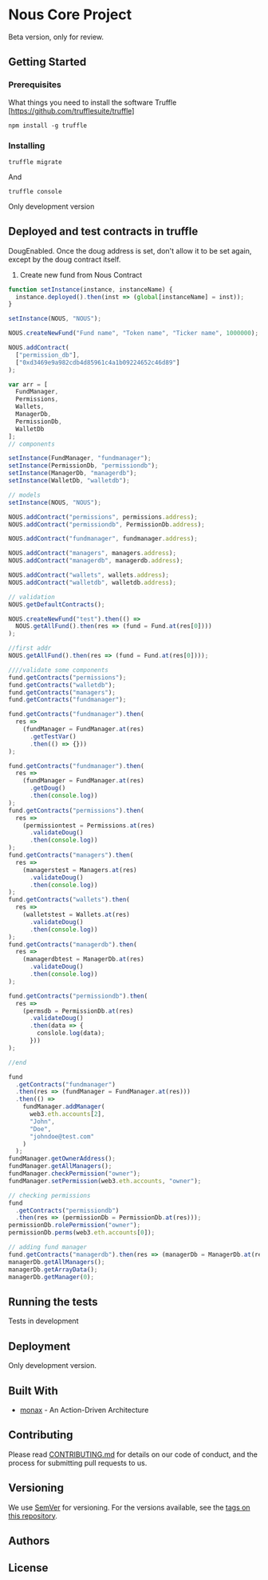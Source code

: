# Nous Core Project

Beta version, only for review.

## Getting Started

### Prerequisites

What things you need to install the software
Truffle [https://github.com/trufflesuite/truffle]

```
npm install -g truffle
```

### Installing

```
truffle migrate
```

And

```
truffle console
```

Only development version

## Deployed and test contracts in truffle

DougEnabled. Once the doug address is set, don't allow it to be set again, except by the
doug contract itself.

1.  Create new fund from Nous Contract

```javascript
function setInstance(instance, instanceName) {
  instance.deployed().then(inst => (global[instanceName] = inst));
}

setInstance(NOUS, "NOUS");

NOUS.createNewFund("Fund name", "Token name", "Ticker name", 1000000);

NOUS.addContract(
  ["permission_db"],
  ["0xd3469e9a982cdb4d85961c4a1b09224652c46d89"]
);

var arr = [
  FundManager,
  Permissions,
  Wallets,
  ManagerDb,
  PermissionDb,
  WalletDb
];
// components

setInstance(FundManager, "fundmanager");
setInstance(PermissionDb, "permissiondb");
setInstance(ManagerDb, "managerdb");
setInstance(WalletDb, "walletdb");

// models
setInstance(NOUS, "NOUS");

NOUS.addContract("permissions", permissions.address);
NOUS.addContract("permissiondb", PermissionDb.address);

NOUS.addContract("fundmanager", fundmanager.address);

NOUS.addContract("managers", managers.address);
NOUS.addContract("managerdb", managerdb.address);

NOUS.addContract("wallets", wallets.address);
NOUS.addContract("walletdb", walletdb.address);

// validation
NOUS.getDefaultContracts();

NOUS.createNewFund("test").then(() =>
  NOUS.getAllFund().then(res => (fund = Fund.at(res[0])))
);

//first addr
NOUS.getAllFund().then(res => (fund = Fund.at(res[0])));

////validate some components
fund.getContracts("permissions");
fund.getContracts("walletdb");
fund.getContracts("managers");
fund.getContracts("fundmanager");

fund.getContracts("fundmanager").then(
  res =>
    (fundManager = FundManager.at(res)
      .getTestVar()
      .then(() => {}))
);

fund.getContracts("fundmanager").then(
  res =>
    (fundManager = FundManager.at(res)
      .getDoug()
      .then(console.log))
);
fund.getContracts("permissions").then(
  res =>
    (permissiontest = Permissions.at(res)
      .validateDoug()
      .then(console.log))
);
fund.getContracts("managers").then(
  res =>
    (managerstest = Managers.at(res)
      .validateDoug()
      .then(console.log))
);
fund.getContracts("wallets").then(
  res =>
    (walletstest = Wallets.at(res)
      .validateDoug()
      .then(console.log))
);
fund.getContracts("managerdb").then(
  res =>
    (managerdbtest = ManagerDb.at(res)
      .validateDoug()
      .then(console.log))
);

fund.getContracts("permissiondb").then(
  res =>
    (permsdb = PermissionDb.at(res)
      .validateDoug()
      .then(data => {
        conslole.log(data);
      }))
);

//end

fund
  .getContracts("fundmanager")
  .then(res => (fundManager = FundManager.at(res)))
  .then(() =>
    fundManager.addManager(
      web3.eth.accounts[2],
      "John",
      "Doe",
      "johndoe@test.com"
    )
  );
fundManager.getOwnerAddress();
fundManager.getAllManagers();
fundManager.checkPermission("owner");
fundManager.setPermission(web3.eth.accounts, "owner");

// checking permissions
fund
  .getContracts("permissiondb")
  .then(res => (permissionDb = PermissionDb.at(res)));
permissionDb.rolePermission("owner");
permissionDb.perms(web3.eth.accounts[0]);

// adding fund manager
fund.getContracts("managerdb").then(res => (managerDb = ManagerDb.at(res)));
managerDb.getAllManagers();
managerDb.getArrayData();
managerDb.getManager(0);
```

## Running the tests

Tests in development

## Deployment

Only development version.

## Built With

* [monax](https://monax.io/docs/tutorials/solidity/solidity_2_action_driven_architecture/) - An Action-Driven Architecture

## Contributing

Please read [CONTRIBUTING.md](https://gist.github.com/PurpleBooth/b24679402957c63ec426) for details on our code of conduct, and the process for submitting pull requests to us.

## Versioning

We use [SemVer](http://semver.org/) for versioning. For the versions available, see the [tags on this repository](https://github.com/your/project/tags).

## Authors

## License
